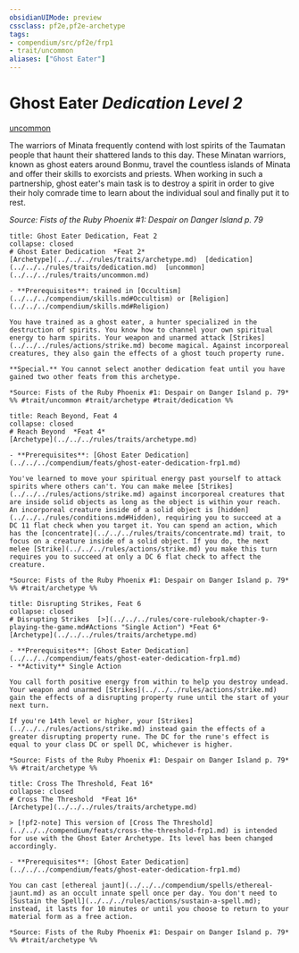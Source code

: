```yaml
---
obsidianUIMode: preview
cssclass: pf2e,pf2e-archetype
tags:
- compendium/src/pf2e/frp1
- trait/uncommon
aliases: ["Ghost Eater"]
---
```

# Ghost Eater *Dedication Level 2*  
[uncommon](../../../rules/traits/uncommon.md)  

The warriors of Minata frequently contend with lost spirits of the Taumatan people that haunt their shattered lands to this day. These Minatan warriors, known as ghost eaters around Bonmu, travel the countless islands of Minata and offer their skills to exorcists and priests. When working in such a partnership, ghost eater's main task is to destroy a spirit in order to give their holy comrade time to learn about the individual soul and finally put it to rest.

*Source: Fists of the Ruby Phoenix #1: Despair on Danger Island p. 79*

```ad-embed-feat
title: Ghost Eater Dedication, Feat 2
collapse: closed
# Ghost Eater Dedication  *Feat 2*  
[Archetype](../../../rules/traits/archetype.md)  [dedication](../../../rules/traits/dedication.md)  [uncommon](../../../rules/traits/uncommon.md)  

- **Prerequisites**: trained in [Occultism](../../../compendium/skills.md#Occultism) or [Religion](../../../compendium/skills.md#Religion)

You have trained as a ghost eater, a hunter specialized in the destruction of spirits. You know how to channel your own spiritual energy to harm spirits. Your weapon and unarmed attack [Strikes](../../../rules/actions/strike.md) become magical. Against incorporeal creatures, they also gain the effects of a ghost touch property rune.

**Special.** You cannot select another dedication feat until you have gained two other feats from this archetype.

*Source: Fists of the Ruby Phoenix #1: Despair on Danger Island p. 79*  
%% #trait/uncommon #trait/archetype #trait/dedication %%
```  

```ad-embed-feat
title: Reach Beyond, Feat 4
collapse: closed
# Reach Beyond  *Feat 4*  
[Archetype](../../../rules/traits/archetype.md)  

- **Prerequisites**: [Ghost Eater Dedication](../../../compendium/feats/ghost-eater-dedication-frp1.md)

You've learned to move your spiritual energy past yourself to attack spirits where others can't. You can make melee [Strikes](../../../rules/actions/strike.md) against incorporeal creatures that are inside solid objects as long as the object is within your reach. An incorporeal creature inside of a solid object is [hidden](../../../rules/conditions.md#Hidden), requiring you to succeed at a DC 11 flat check when you target it. You can spend an action, which has the [concentrate](../../../rules/traits/concentrate.md) trait, to focus on a creature inside of a solid object. If you do, the next melee [Strike](../../../rules/actions/strike.md) you make this turn requires you to succeed at only a DC 6 flat check to affect the creature.

*Source: Fists of the Ruby Phoenix #1: Despair on Danger Island p. 79*  
%% #trait/archetype %%
```  

```ad-embed-feat
title: Disrupting Strikes, Feat 6
collapse: closed
# Disrupting Strikes  [>](../../../rules/core-rulebook/chapter-9-playing-the-game.md#Actions "Single Action") *Feat 6*  
[Archetype](../../../rules/traits/archetype.md)  

- **Prerequisites**: [Ghost Eater Dedication](../../../compendium/feats/ghost-eater-dedication-frp1.md)
- **Activity** Single Action

You call forth positive energy from within to help you destroy undead. Your weapon and unarmed [Strikes](../../../rules/actions/strike.md) gain the effects of a disrupting property rune until the start of your next turn.

If you're 14th level or higher, your [Strikes](../../../rules/actions/strike.md) instead gain the effects of a greater disrupting property rune. The DC for the rune's effect is equal to your class DC or spell DC, whichever is higher.

*Source: Fists of the Ruby Phoenix #1: Despair on Danger Island p. 79*  
%% #trait/archetype %%
```  

```ad-embed-feat
title: Cross The Threshold, Feat 16*
collapse: closed
# Cross The Threshold  *Feat 16*  
[Archetype](../../../rules/traits/archetype.md)  

> [!pf2-note] This version of [Cross The Threshold](../../../compendium/feats/cross-the-threshold-frp1.md) is intended for use with the Ghost Eater Archetype. Its level has been changed accordingly.

- **Prerequisites**: [Ghost Eater Dedication](../../../compendium/feats/ghost-eater-dedication-frp1.md)

You can cast [ethereal jaunt](../../../compendium/spells/ethereal-jaunt.md) as an occult innate spell once per day. You don't need to [Sustain the Spell](../../../rules/actions/sustain-a-spell.md); instead, it lasts for 10 minutes or until you choose to return to your material form as a free action.

*Source: Fists of the Ruby Phoenix #1: Despair on Danger Island p. 79*  
%% #trait/archetype %%
```
